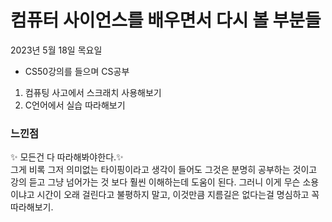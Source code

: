 # 컴퓨터 사이언스를 배우면서 다시 볼 부분들
2023년 5월 18일 목요일
- CS50강의를 들으며 CS공부

1. 컴퓨팅 사고에서 스크래치 사용해보기
2. C언어에서 실습 따라해보기

  
  ### 느낀점
✨ 모든건 다 따라해봐야한다.✨  
그게 비록 그저 의미없는 타이핑이라고 생각이 들어도 그것은 분명히 공부하는 것이고 강의 듣고 그냥 넘어가는 것 보다 훨씬 이해하는데 도움이 된다. 그러니 이게 무슨 소용이냐고 시간이 오래 걸린다고 불평하지 말고, 이것만큼  지름길은 없다는걸 명심하고 꼭 따라해보기.

